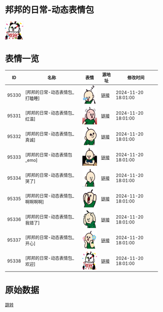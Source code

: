 # 邦邦的日常-动态表情包

<img src="./cover.png" height="60" alt="cover" />

# 表情一览

|ID|名称|表情|源地址|修改时间|
|----|----|----|----|----|
|95330|[邦邦的日常-动态表情包_打瞌睡]|<img src="./pic/095330_%5B邦邦的日常-动态表情包_打瞌睡%5D.gif" height="60" alt="打瞌睡"/>|[链接](https://i0.hdslb.com/bfs/garb/ebfdd8eee4776818273fb5af25e8daf4b742c2da.gif)|2024-11-20 18:01:00|
|95331|[邦邦的日常-动态表情包_红温]|<img src="./pic/095331_%5B邦邦的日常-动态表情包_红温%5D.gif" height="60" alt="红温"/>|[链接](https://i0.hdslb.com/bfs/garb/0d8196072d1012967709ae300d0ebd5c865a03bf.gif)|2024-11-20 18:01:00|
|95332|[邦邦的日常-动态表情包_真诚]|<img src="./pic/095332_%5B邦邦的日常-动态表情包_真诚%5D.gif" height="60" alt="真诚"/>|[链接](https://i0.hdslb.com/bfs/garb/d7108cadc5c079ccc36621977666d2a1141d6e9b.gif)|2024-11-20 18:01:00|
|95333|[邦邦的日常-动态表情包_emo]|<img src="./pic/095333_%5B邦邦的日常-动态表情包_emo%5D.gif" height="60" alt="emo"/>|[链接](https://i0.hdslb.com/bfs/garb/ee8ed0005d71d3c2137f6adb6b2a2740437ad354.gif)|2024-11-20 18:01:00|
|95334|[邦邦的日常-动态表情包_哭了]|<img src="./pic/095334_%5B邦邦的日常-动态表情包_哭了%5D.gif" height="60" alt="哭了"/>|[链接](https://i0.hdslb.com/bfs/garb/e767c84042e45f44809bb95bf92246865bd6581a.gif)|2024-11-20 18:01:00|
|95335|[邦邦的日常-动态表情包_啊啊啊啊]|<img src="./pic/095335_%5B邦邦的日常-动态表情包_啊啊啊啊%5D.gif" height="60" alt="啊啊啊啊"/>|[链接](https://i0.hdslb.com/bfs/garb/2a96770d57f5f932d8ce4ddc577289861ee53f4e.gif)|2024-11-20 18:01:00|
|95336|[邦邦的日常-动态表情包_我错了]|<img src="./pic/095336_%5B邦邦的日常-动态表情包_我错了%5D.gif" height="60" alt="我错了"/>|[链接](https://i0.hdslb.com/bfs/garb/3f7b610c2e13a0ecbb5cea6c4c0183183c41f172.gif)|2024-11-20 18:01:00|
|95337|[邦邦的日常-动态表情包_开心]|<img src="./pic/095337_%5B邦邦的日常-动态表情包_开心%5D.gif" height="60" alt="开心"/>|[链接](https://i0.hdslb.com/bfs/garb/b4a3966611aace15b8a20a86f472bd9cb0a5b6ef.gif)|2024-11-20 18:01:00|
|95338|[邦邦的日常-动态表情包_欢迎]|<img src="./pic/095338_%5B邦邦的日常-动态表情包_欢迎%5D.gif" height="60" alt="欢迎"/>|[链接](https://i0.hdslb.com/bfs/garb/79e0a0eba8499e6269be560d35957fbd1e2fa939.gif)|2024-11-20 18:01:00|

# 原始数据

[跳转](./raw.json)

